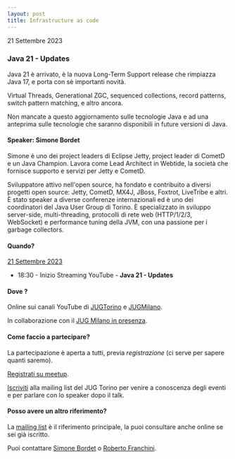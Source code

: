 ```yaml
---
layout: post
title: Infrastructure as code
---
```


21 Settembre 2023

### Java 21 - Updates

Java 21 è arrivato, è la nuova Long-Term Support release che rimpiazza Java 17, e porta con sè importanti novità.

Virtual Threads, Generational ZGC, sequenced collections, record patterns, switch pattern matching, e altro ancora.

Non mancate a questo aggiornamento sulle tecnologie Java e ad una anteprima sulle tecnologie che saranno disponibili in future versioni di Java.

#### Speaker: Simone Bordet

Simone è uno dei project leaders di Eclipse Jetty, project leader di CometD e un Java Champion. Lavora come Lead Architect in Webtide, la società che fornisce supporto e servizi per Jetty e CometD.

Sviluppatore attivo nell'open source, ha fondato e contribuito a diversi progetti open source: Jetty, CometD, MX4J, JBoss, Foxtrot, LiveTribe e altri.
È stato speaker a diverse conferenze internazionali ed è uno dei coordinatori del Java User Group di Torino.
È specializzato in sviluppo server-side, multi-threading, protocolli di rete web (HTTP/1/2/3, WebSocket) e performance tuning della JVM, con una passione per i garbage collectors.

#### Quando?

<u>21 Settembre 2023</u>

* 18:30 - Inizio Streaming YouTube - **Java 21 - Updates**

#### Dove ?

Online sui canali YouTube di [JUGTorino](https://www.youtube.com/c/JUGTorino) e [JUGMilano](https://www.youtube.com/c/JUGMilano).

In collaborazione con il [JUG Milano in presenza](http://www.jugmilano.it/meeting-147.html).

#### Come faccio a partecipare?

La partecipazione è aperta a tutti, previa *registrazione* (ci serve per sapere quanti saremo).

[Registrati su meetup](https://www.meetup.com/JUGTorino/events/286153444/).

[Iscriviti](/subscribe/) alla mailing list del JUG Torino per venire a conoscenza degli eventi e per parlare con lo speaker dopo il talk.

#### Posso avere un altro riferimento?

La [mailing list](https://groups.yahoo.com/groups/it-torino-java-jug) è il riferimento principale, la puoi consultare anche online se sei già iscritto.

Puoi contattare [Simone Bordet](/people/simonebordet/) o [Roberto Franchini](/people/robertofranchini/).
